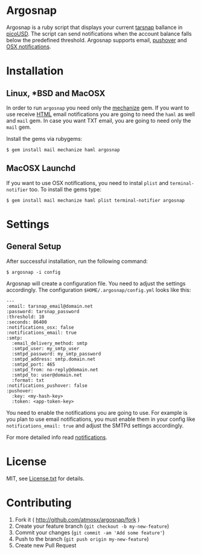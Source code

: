 # Argosnap
Argosnap is a ruby script that displays your current [tarsnap](http://www.tarsnap.com/) ballance in [picoUSD](http://www.tarsnap.com/picoUSD-why.html). The script can send notifications when the account balance falls below the predefined threshold. Argosnap supports email, [pushover](https://pushover.net/) and [OSX notifications](https://support.apple.com/en-us/HT204079).

# Installation

## Linux, *BSD and MacOSX
In order to run `argosnap` you need only the [mechanize](https://github.com/sparklemotion/mechanize) gem. If you want to use receive [HTML](https://en.wikipedia.org/wiki/HTML) email notifications you are going to need the `haml` as well and `mail` gem. In case you want TXT email, you are going to need only the `mail` gem.

Install the gems via rubygems:

    $ gem install mail mechanize haml argosnap

## MacOSX Launchd
If you want to use OSX notifications, you need to instal `plist` and `terminal-notifier` too. To install the gems type:
    
    $ gem install mail mechanize haml plist terminal-notifier argosnap
    
# Settings

## General Setup

After successful installation, run the following command: 

    $ argosnap -i config

Argosnap will create a configuration file. You need to adjust the settings accordingly. The configuration `$HOME/.argosnap/config.yml` looks like this:
    
    ---
    :email: tarsnap_email@domain.net
    :password: tarsnap_password
    :threshold: 10
    :seconds: 86400
    :notifications_osx: false
    :notifications_email: true
    :smtp:
      :email_delivery_method: smtp
      :smtpd_user: my_smtp_user
      :smtpd_password: my_smtp_password
      :smtpd_address: smtp.domain.net
      :smtpd_port: 465
      :smtpd_from: no-reply@domain.net
      :smtpd_to: user@domain.net
      :format: txt
    :notifications_pushover: false
    :pushover:
      :key: <my-hash-key>
      :token: <app-token-key>

You need to enable the notifications you are going to use. For example is you plan to use email notifications, you must enable them in your config like `notifications_email: true` and adjust the SMTPd settings accordingly. 

For more detailed info read [notifications](https://github.com/atmosx/argosnap/wiki/notifications).


# License

MIT, see [License.txt](https://github.com/atmosx/argosnap/blob/master/LICENSE.txt) for details.

# Contributing

1. Fork it ( http://github.com/atmosx/argosnap/fork )
2. Create your feature branch (`git checkout -b my-new-feature`)
3. Commit your changes (`git commit -am 'Add some feature'`)
4. Push to the branch (`git push origin my-new-feature`)
5. Create new Pull Request
